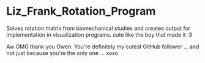 # Liz_Frank_Rotation_Program
Solves rotation matrix from biomechanical studies and creates output for implementation in visualization programs.
cute like the boy that made it :3

Aw OMG thank you Owen.  You're definitely my cutest GitHub follower ... and not just because you're the only one ... xoxo
